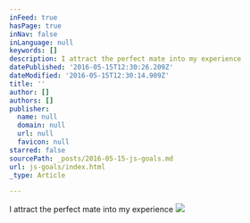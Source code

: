 ```yaml
---
inFeed: true
hasPage: true
inNav: false
inLanguage: null
keywords: []
description: I attract the perfect mate into my experience
datePublished: '2016-05-15T12:30:26.209Z'
dateModified: '2016-05-15T12:30:14.909Z'
title: ''
author: []
authors: []
publisher:
  name: null
  domain: null
  url: null
  favicon: null
starred: false
sourcePath: _posts/2016-05-15-js-goals.md
url: js-goals/index.html
_type: Article

---
```

I attract the perfect mate into my experience
![](https://the-grid-user-content.s3-us-west-2.amazonaws.com/1128584d-ebd6-41d5-b48d-704f520c8885.jpg)